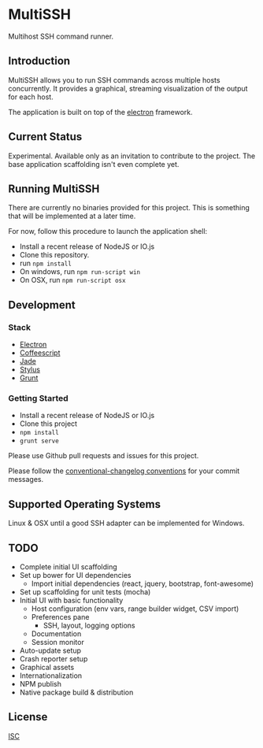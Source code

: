 # MultiSSH

Multihost SSH command runner.

## Introduction

MultiSSH allows you to run SSH commands across multiple hosts concurrently.
It provides a graphical, streaming visualization of the output for each host.

The application is built on top of the [electron](http://electron.atom.io/) framework.

## Current Status

Experimental. Available only as an invitation to contribute to the project.
The base application scaffolding isn't even complete yet.

## Running MultiSSH

There are currently no binaries provided for this project.
This is something that will be implemented at a later time.

For now, follow this procedure to launch the application shell:

* Install a recent release of NodeJS or IO.js
* Clone this repository.
* run `npm install`
* On windows, run `npm run-script win`
* On OSX, run `npm run-script osx`

## Development

### Stack

* [Electron](http://electron.atom.io/)
* [Coffeescript](http://coffeescript.org/)
* [Jade](http://jade-lang.com/)
* [Stylus](https://learnboost.github.io/stylus/)
* [Grunt](http://gruntjs.com/)

### Getting Started

* Install a recent release of NodeJS or IO.js
* Clone this project
* `npm install`
* `grunt serve`

Please use Github pull requests and issues for this project.

Please follow the [conventional-changelog conventions](https://github.com/ajoslin/conventional-changelog/blob/master/CONVENTIONS.md) for your commit messages.

## Supported Operating Systems

Linux & OSX until a good SSH adapter can be implemented for Windows.

## TODO

* Complete initial UI scaffolding
* Set up bower for UI dependencies
  * Import initial dependencies (react, jquery, bootstrap, font-awesome)
* Set up scaffolding for unit tests (mocha)
* Initial UI with basic functionality
  * Host configuration (env vars, range builder widget, CSV import)
  * Preferences pane
    * SSH, layout, logging options
  * Documentation
  * Session monitor
* Auto-update setup
* Crash reporter setup
* Graphical assets
* Internationalization
* NPM publish
* Native package build & distribution

## License

[ISC](http://opensource.org/licenses/ISC)
